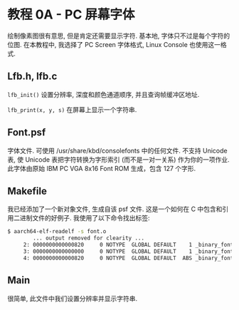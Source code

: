 教程 0A - PC 屏幕字体
====================

绘制像素图很有意思, 但是肯定还需要显示字符. 基本地, 字体只不过是每个字符的位图. 在本教程中, 我选择了 PC Screen 字体格式, Linux Console 也使用这一格式.

Lfb.h, lfb.c
------------

`lfb_init()` 设置分辨率, 深度和颜色通道顺序, 并且查询帧缓冲区地址.

`lfb_print(x, y, s)` 在屏幕上显示一个字符串.

Font.psf
--------

字体文件. 可使用 /usr/share/kbd/consolefonts 中的任何文件. 不支持 Unicode 表, 使 Unicode 表把字符转换为字形索引 (而不是一对一关系) 作为你的一项作业. 此字体由原始 IBM PC VGA 8x16 Font ROM 生成，包含 127 个字形.

Makefile
--------

我已经添加了一个新对象文件, 生成自该 psf 文件. 这是一个如何在 C 中包含和引用二进制文件的好例子. 我使用了以下命令找出标签:

```sh
$ aarch64-elf-readelf -s font.o
        ... output removed for clearity ...
     2: 0000000000000820     0 NOTYPE  GLOBAL DEFAULT    1 _binary_font_psf_end
     3: 0000000000000000     0 NOTYPE  GLOBAL DEFAULT    1 _binary_font_psf_start
     4: 0000000000000820     0 NOTYPE  GLOBAL DEFAULT  ABS _binary_font_psf_size
```

Main
----

很简单, 此文件中我们设置分辨率并显示字符串.
